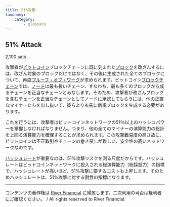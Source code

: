 ```yaml
---
title: 51%攻撃
taxonomy:
    category:
        - glossary
---
```


## 51% Attack
2,100 sats

攻撃者が[ビットコイン](https://lostinbitcoin.sakuraweb.com/glossary/bitcoin/)ブロックチェーンに既に刻まれた[ブロック](https://lostinbitcoin.sakuraweb.com/glossary/block/)を改ざんするには、改ざん対象のブロックだけではなく、その後に生成された全てのブロックについて、再度[プルーフ・オブ・ワーク](https://lostinbitcoin.sakuraweb.com/glossary/pow/)が求められます。ビットコイン[ブロックチェーン](https://lostinbitcoin.sakuraweb.com/glossary/blockchain/)では、[ノード](https://lostinbitcoin.sakuraweb.com/glossary/node/)は最も長いチェーン、すなわち、最も多くのブロックから成るチェーンを正当なチェーンとみなします。そのため、攻撃者が改ざんブロックを含むチェーンを正当なチェーンとしてノードに承認してもらうには、他の正直なマイナーたちを出し抜いて、彼らよりも先に新規ブロックを生成する必要があります。

これを行うには、攻撃者はビットコインネットワークの51％以上のハッシュパワーを掌握しなければなりません。つまり、他の全てのマイナーの演算能力の総計を上回る演算能力を確保することが求められます。この攻撃[難易度](https://lostinbitcoin.sakuraweb.com/glossary/difficulty/)の高さ故に、ビットコインは不正取引やチェーンの巻き戻しが難しい、安全性の高いネットワークなのです。

[ハッシュレート](https://lostinbitcoin.sakuraweb.com/glossary/hash_rate/)が重要なのは、51%攻撃リスクを測る尺度だからです。ハッシュレートはビットコインネットワークに投入される総演算能力（総採掘力）の指標で、ハッシュレートが高いほど、51%攻撃に要するコストも上昇します。そのためハッシュレートは、51%攻撃に対する耐性の指標になります。

---
コンテンツの著作権は [River Financial](https://river.com/) に帰属します。二次利用の可否は権利者にご確認ください。 / All rights reserved to River Financial.
